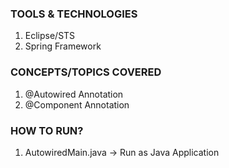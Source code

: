 ### TOOLS & TECHNOLOGIES
  1. Eclipse/STS
  2. Spring Framework

### CONCEPTS/TOPICS COVERED
  1. @Autowired Annotation
  2. @Component Annotation

### HOW TO RUN?
  1. AutowiredMain.java -> Run as Java Application